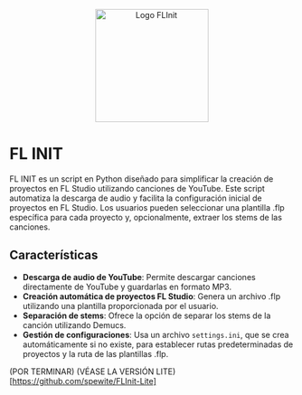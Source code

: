 <p align="center">
  <img src="/docs/icon.ico" alt="Logo FLInit" width="200"/>
</p>

# FL INIT

FL INIT es un script en Python diseñado para simplificar la creación de proyectos en FL Studio utilizando canciones de YouTube. Este script automatiza la descarga de audio y facilita la configuración inicial de proyectos en FL Studio. Los usuarios pueden seleccionar una plantilla .flp específica para cada proyecto y, opcionalmente, extraer los stems de las canciones.

## Características

- **Descarga de audio de YouTube**: Permite descargar canciones directamente de YouTube y guardarlas en formato MP3.
- **Creación automática de proyectos FL Studio**: Genera un archivo .flp utilizando una plantilla proporcionada por el usuario.
- **Separación de stems**: Ofrece la opción de separar los stems de la canción utilizando Demucs.
- **Gestión de configuraciones**: Usa un archivo `settings.ini`, que se crea automáticamente si no existe, para establecer rutas predeterminadas de proyectos y la ruta de las plantillas .flp.


(POR TERMINAR)
(VÉASE LA VERSIÓN LITE)[https://github.com/spewite/FLInit-Lite] 
